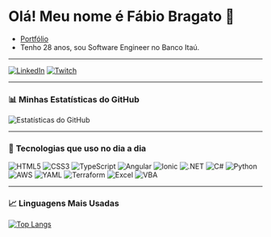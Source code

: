 # Olá! Meu nome é Fábio Bragato 👋

- [Portfólio](#)  
- Tenho 28 anos, sou Software Engineer no Banco Itaú.  

---

[![LinkedIn](https://img.shields.io/badge/LinkedIn-0077B5?style=for-the-badge&logo=linkedin&logoColor=white)](https://linkedin.com/in/fábio-bragato/)
[![Twitch](https://img.shields.io/badge/Twitch-9146FF?style=for-the-badge&logo=twitch&logoColor=white)](https://twitch.com)

---

### 📊 **Minhas Estatísticas do GitHub**

![Estatísticas do GitHub](https://github-readme-stats.vercel.app/api?username=fabiobragato&show_icons=true&theme=radical)

---

### 🚀 **Tecnologias que uso no dia a dia**

![HTML5](https://img.shields.io/badge/HTML5-E34F26?style=for-the-badge&logo=html5&logoColor=white)
![CSS3](https://img.shields.io/badge/CSS3-%231572B6.svg?style=for-the-badge&logo=css3&logoColor=white)
![TypeScript](https://img.shields.io/badge/TypeScript-007ACC?style=for-the-badge&logo=typescript&logoColor=white)
![Angular](https://img.shields.io/badge/Angular-DD0031?style=for-the-badge&logo=angular&logoColor=white)
![Ionic](https://img.shields.io/badge/Ionic-3880FF?style=for-the-badge&logo=ionic&logoColor=white)
![.NET](https://img.shields.io/badge/.NET-512BD4?style=for-the-badge&logo=dotnet&logoColor=white)
![C#](https://img.shields.io/badge/C%23-239120?style=for-the-badge&logo=c-sharp&logoColor=white)
![Python](https://img.shields.io/badge/Python-3776AB?style=for-the-badge&logo=python&logoColor=white)
![AWS](https://img.shields.io/badge/AWS-232F3E?style=for-the-badge&logo=amazon-aws&logoColor=white)
![YAML](https://img.shields.io/badge/YAML-000000?style=for-the-badge&logo=yaml&logoColor=white)
![Terraform](https://img.shields.io/badge/Terraform-623CE4?style=for-the-badge&logo=terraform&logoColor=white)
![Excel](https://img.shields.io/badge/Excel-217346?style=for-the-badge&logo=microsoft-excel&logoColor=white)
![VBA](https://img.shields.io/badge/VBA-217346?style=for-the-badge&logo=microsoft&logoColor=white)

---

### 📈 **Linguagens Mais Usadas**

[![Top Langs](https://github-readme-stats.vercel.app/api/top-langs/?username=seu_username&layout=compact&theme=radical)](https://github.com/fabiobragato/github-readme-stats)
